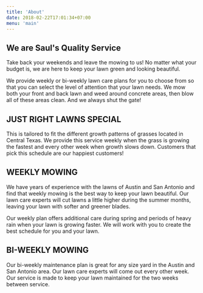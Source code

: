 ```yaml
---
title: 'About'
date: 2018-02-22T17:01:34+07:00
menu: 'main'
---
```

## We are Saul's Quality Service


Take back your weekends and leave the mowing to us! No matter what your budget is, we are here to keep your lawn green and looking beautiful.

We provide weekly or bi-weekly lawn care plans for you to choose from so that you can select the level of attention that your lawn needs. We mow both your front and back lawn and weed around concrete areas, then blow all of these areas clean. And we always shut the gate!
## JUST RIGHT LAWNS SPECIAL
This is tailored to fit the different growth patterns of grasses located in Central Texas. We provide this service weekly when the grass is growing the fastest and every other week when growth slows down. Customers that pick this schedule are our happiest customers!

## WEEKLY MOWING
We have years of experience with the lawns of Austin and San Antonio and find that weekly mowing is the best way to keep your lawn beautiful. Our lawn care experts will cut lawns a little higher during the summer months, leaving your lawn with softer and greener blades.

Our weekly plan offers additional care during spring and periods of heavy rain when your lawn is growing faster. We will work with you to create the best schedule for you and your lawn.

## BI-WEEKLY MOWING
Our bi-weekly maintenance plan is great for any size yard in the Austin and San Antonio area. Our lawn care experts will come out every other week. Our service is made to keep your lawn maintained for the two weeks between service.
